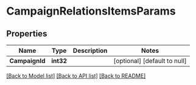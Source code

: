 # CampaignRelationsItemsParams

## Properties
Name | Type | Description | Notes
------------ | ------------- | ------------- | -------------
**CampaignId** | **int32** |  | [optional] [default to null]

[[Back to Model list]](../README.md#documentation-for-models) [[Back to API list]](../README.md#documentation-for-api-endpoints) [[Back to README]](../README.md)


